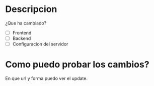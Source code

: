 # Descripcion
¿Que ha cambiado?

- [ ] Frontend
- [ ] Backend
- [ ] Configuracion del servidor

# Como puedo probar los cambios?
En que url y forma puedo ver el update.
